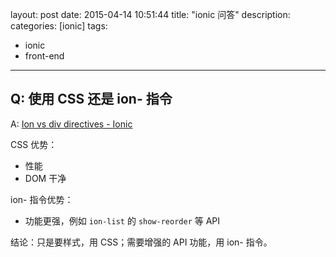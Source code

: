 layout: post
date: 2015-04-14 10:51:44
title: "ionic 问答"
description: 
categories: [ionic]
tags:
- ionic
- front-end
---
## Q: 使用 CSS 还是 ion- 指令
A: [Ion vs div directives - Ionic](http://forum.ionicframework.com/t/ion-vs-div-directives/7524)

CSS 优势：
- 性能
- DOM 干净

ion- 指令优势：
- 功能更强，例如 `ion-list` 的 `show-reorder` 等 API

结论：只是要样式，用 CSS；需要增强的 API 功能，用 ion- 指令。
